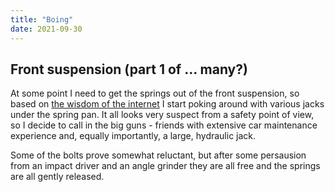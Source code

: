 ```yaml
---
title: "Boing"
date: 2021-09-30
---
```


## Front suspension (part 1 of ... many?)

At some point I need to get the springs out of the front suspension, so based on [the wisdom of the internet](https://www.mgexp.com/article/front-crossmember-and-suspension-removal.246) I start poking around with various jacks under the spring pan. It all looks very suspect from a safety point of view, so I decide to call in the big guns - friends with extensive car maintenance experience and, equally importantly, a large, hydraulic jack.

Some of the bolts prove somewhat reluctant, but after some persausion from an impact driver and an angle grinder they are all free and the springs are all gently released.
